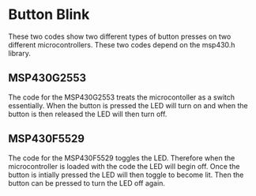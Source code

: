 # Button Blink
These two codes show two different types of button presses on two different microcontrollers. These two codes depend on the msp430.h library. 

## MSP430G2553
The code for the MSP430G2553 treats the microcontoller as a switch essentially. When the button is pressed the LED will turn on and when the button is then released the LED will then turn off.

## MSP430F5529
The code for the MSP430F5529 toggles the LED. Therefore when the microcontroller is loaded with the code the LED will begin off. Once the button is intially pressed the LED will then toggle to become lit. Then the button can be pressed to turn the LED off again. 
